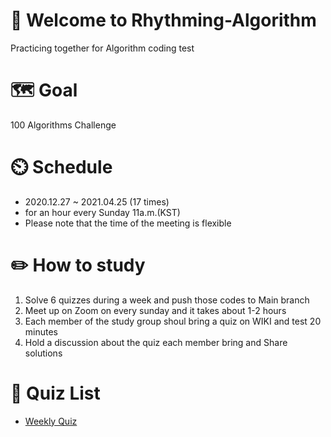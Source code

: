 # 👋 Welcome to Rhythming-Algorithm
Practicing together for Algorithm coding test

# 🗺️ Goal
100 Algorithms Challenge

# ⏲️ Schedule 
- 2020.12.27 ~ 2021.04.25 (17 times)
- for an hour every Sunday 11a.m.(KST)
- Please note that the time of the meeting is flexible

# ✏️ How to study
1. Solve 6 quizzes during a week and push those codes to Main branch 
1. Meet up on Zoom on every sunday and it takes about 1-2 hours
1. Each member of the study group shoul bring a quiz on WIKI and test 20 minutes
1. Hold a discussion about the quiz each member bring and Share solutions

# 📜 Quiz List
- [Weekly Quiz](https://github.com/beyondAwesomeDev/Rhythming-Algorithm/wiki/Weekly-Quiz)
